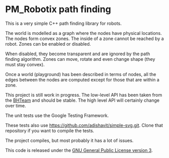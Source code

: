 # PM_Robotix path finding

This is a very simple C++ path finding library for robots.

The world is modelled as a graph where the nodes have physical locations. The nodes form convex zones. The inside of a zone cannot be reached by a robot. Zones can be enabled or disabled.

When disabled, they become transparent and are ignored by the path finding algorithm. Zones can move, rotate and even change shape (they must stay convex).

Once a world (playground) has been described in terms of nodes, all the edges between the nodes are computed except for those that are within a zone.

This project is still work in progress. The low-level API has been taken from the [BHTeam](https://bitbucket.org/bhteam/bhware-open/overview) and should be stable.  The high level API will certainly change over time.

The unit tests use the Google Testing Framework.

These tests also use https://github.com/adishavit/simple-svg.git. Clone that repository if you want to compile the tests.

The project compiles, but most probably it has a lot of issues.

This code is released under the [GNU General Public License version 3](https://www.gnu.org/licenses/licenses.en.html#GPL).